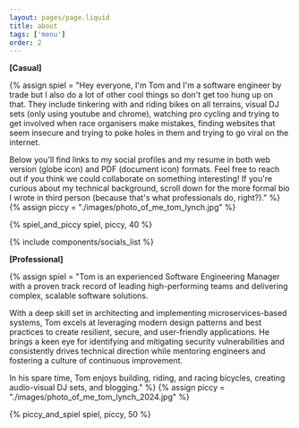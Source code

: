 ```yaml
---
layout: pages/page.liquid
title: about
tags: ['menu']
order: 2
---
```

**[Casual]**

{% assign spiel = "Hey everyone, I'm Tom and I'm a software engineer by trade but I also do a lot of other cool things so don't get too hung up on that. They include tinkering with and riding bikes on all terrains, visual DJ sets (only using youtube and chrome), watching pro cycling and trying to get involved when race organisers make mistakes, finding websites that seem insecure and trying to poke holes in them and trying to go viral on the internet. 

Below you'll find links to my social profiles and my resume in both web version (globe icon) and PDF (document icon) formats. Feel free to reach out if you think we could collaborate on something interesting! If you're curious about my technical background, scroll down for the more formal bio I wrote in third person (because that's what professionals do, right?)." %}
{% assign piccy = "./images/photo_of_me_tom_lynch.jpg" %}

{% spiel_and_piccy spiel, piccy, 40 %}

{% include components/socials_list %}

**[Professional]**

{% assign spiel = "Tom is an experienced Software Engineering Manager with a proven track record of leading high-performing teams and delivering complex, scalable software solutions. 

With a deep skill set in architecting and implementing microservices-based systems, Tom excels at leveraging modern design patterns and best practices to create resilient, secure, and user-friendly applications. He brings a keen eye for identifying and mitigating security vulnerabilities and consistently drives technical direction while mentoring engineers and fostering a culture of continuous improvement. 

In his spare time, Tom enjoys building, riding, and racing bicycles, creating audio-visual DJ sets, and blogging." %}
{% assign piccy = "./images/photo_of_me_tom_lynch_2024.jpg" %}

{% piccy_and_spiel spiel, piccy, 50 %}